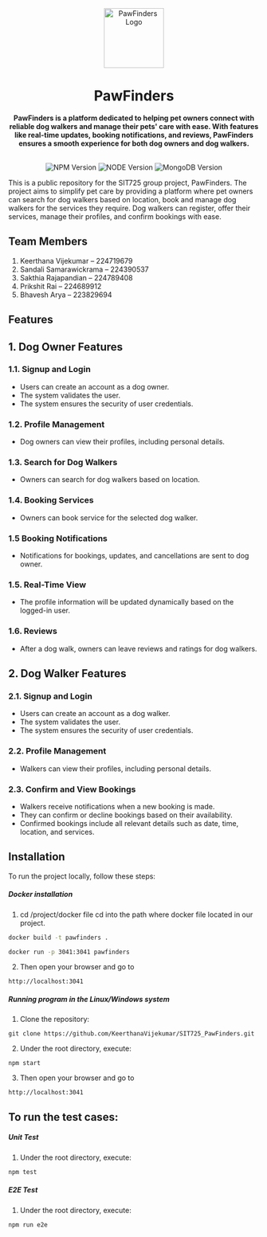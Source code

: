 <div align="center">
  <a href="https://tridiamond.tech" target="_blank" rel="noopener noreferrer">
    <img width="120" alt="PawFinders Logo" src="/public/src/logo.png">
  </a>
  <br/>
  <h1> <b> PawFinders </b></h1>
  <strong>PawFinders is a platform dedicated to helping pet owners connect with reliable dog walkers and manage their pets' care with ease. With features like real-time updates, booking notifications, and reviews, PawFinders ensures a smooth experience for both dog owners and dog walkers.</strong>

</div>

<br/>

<p align="center">
  <img alt="NPM Version" src="https://img.shields.io/badge/npm-10.1.0-red">
  <img alt="NODE Version" src="https://img.shields.io/badge/NodeJS-20.9.0-red">
  <img alt="MongoDB Version" src="https://img.shields.io/badge/MongoDB-7.0.0-green">
</p>

This is a public repository for the SIT725 group project, PawFinders. The project aims to simplify pet care by providing a platform where pet owners can search for dog walkers based on location, book and manage dog walkers for the services they require. Dog walkers can register, offer their services, manage their profiles, and confirm bookings with ease.


## Team Members

1. Keerthana Vijekumar – 224719679
2. Sandali Samarawickrama – 224390537
3. Sakthia Rajapandian – 224789408
4. Prikshit Rai – 224689912
5. Bhavesh Arya – 223829694

## Features

## 1. Dog Owner Features
### 1.1. Signup and Login
- Users can create an account as a dog owner.
- The system validates the user.
- The system ensures the security of user credentials.
### 1.2. Profile Management
- Dog owners can view their profiles, including personal details.
### 1.3. Search for Dog Walkers
- Owners can search for dog walkers based on location.
### 1.4. Booking Services
- Owners can book service for the selected dog walker.
### 1.5 Booking Notifications
- Notifications for bookings, updates, and cancellations are sent to dog owner.
### 1.5. Real-Time View
- The profile information will be updated dynamically based on the logged-in user.
### 1.6. Reviews
- After a dog walk, owners can leave reviews and ratings for dog walkers.

## 2. Dog Walker Features
### 2.1. Signup and Login
- Users can create an account as a dog walker.
- The system validates the user.
- The system ensures the security of user credentials.
### 2.2. Profile Management
- Walkers can view their profiles, including personal details.
### 2.3. Confirm and View Bookings
- Walkers receive notifications when a new booking is made.
- They can confirm or decline bookings based on their availability.
- Confirmed bookings include all relevant details such as date, time, location, and services.


## Installation

To run the project locally, follow these steps:


##### Docker installation

01. cd /project/docker file
   cd into the path where docker file located in our project.
  ``` bash
  docker build -t pawfinders .
  ```

  ``` bash
  docker run -p 3041:3041 pawfinders
  ```
02. Then open your browser and go to 
  ```
  http://localhost:3041
  ```
##### Running program in the Linux/Windows system

01. Clone the repository:

   ```
   git clone https://github.com/KeerthanaVijekumar/SIT725_PawFinders.git
   ```
02. Under the root directory, execute: 

  ```
  npm start
  ```

03. Then open your browser and go to 
  ```
  http://localhost:3041
  ```

## To run the test cases: 


##### Unit Test

01. Under the root directory, execute: 
   
  ``` bash
  npm test
  ```

##### E2E Test

01. Under the root directory, execute: 
   
  ``` bash
  npm run e2e
  ```
